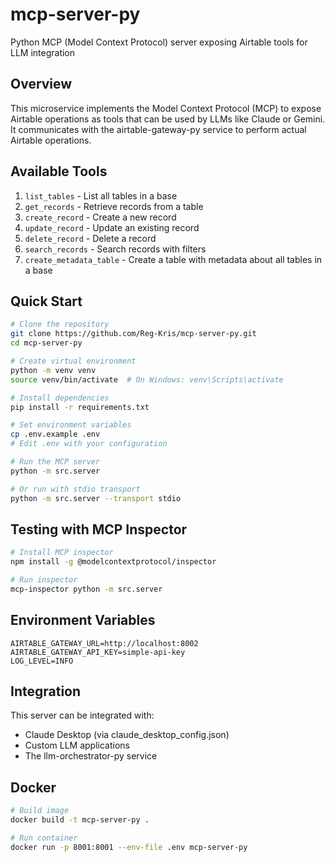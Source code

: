 # mcp-server-py

Python MCP (Model Context Protocol) server exposing Airtable tools for LLM integration

## Overview

This microservice implements the Model Context Protocol (MCP) to expose Airtable operations as tools that can be used by LLMs like Claude or Gemini. It communicates with the airtable-gateway-py service to perform actual Airtable operations.

## Available Tools

1. `list_tables` - List all tables in a base
2. `get_records` - Retrieve records from a table
3. `create_record` - Create a new record
4. `update_record` - Update an existing record
5. `delete_record` - Delete a record
6. `search_records` - Search records with filters
7. `create_metadata_table` - Create a table with metadata about all tables in a base

## Quick Start

```bash
# Clone the repository
git clone https://github.com/Reg-Kris/mcp-server-py.git
cd mcp-server-py

# Create virtual environment
python -m venv venv
source venv/bin/activate  # On Windows: venv\Scripts\activate

# Install dependencies
pip install -r requirements.txt

# Set environment variables
cp .env.example .env
# Edit .env with your configuration

# Run the MCP server
python -m src.server

# Or run with stdio transport
python -m src.server --transport stdio
```

## Testing with MCP Inspector

```bash
# Install MCP inspector
npm install -g @modelcontextprotocol/inspector

# Run inspector
mcp-inspector python -m src.server
```

## Environment Variables

```
AIRTABLE_GATEWAY_URL=http://localhost:8002
AIRTABLE_GATEWAY_API_KEY=simple-api-key
LOG_LEVEL=INFO
```

## Integration

This server can be integrated with:
- Claude Desktop (via claude_desktop_config.json)
- Custom LLM applications
- The llm-orchestrator-py service

## Docker

```bash
# Build image
docker build -t mcp-server-py .

# Run container
docker run -p 8001:8001 --env-file .env mcp-server-py
```